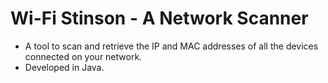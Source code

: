 # Wi-Fi Stinson - A Network Scanner

* A tool to scan and retrieve the IP and MAC addresses of all the devices connected on your network.
* Developed in Java.


